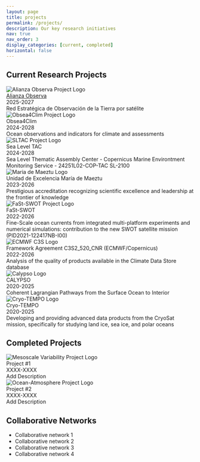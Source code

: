 ```yaml
---
layout: page
title: projects
permalink: /projects/
description: Our key research initiatives
nav: true
nav_order: 3
display_categories: [current, completed]
horizontal: false
---
```


## Current Research Projects

<div class="project-cards">

  <div class="project-card">
    <div class="project-logo-container">
      <img class="project-logo" src="{{ '/assets/img/projects/alianza_observa_logo.avif' | relative_url }}" alt="Alianza Observa Project Logo">
    </div>
    <div class="project-title">
      <a href='https://alianzaobserva.com' target="_blank">Alianza Observa</a>
    </div>
    <div class="project-meta">2025-2027</div>
    <div class="project-desc">Red Estratégica de Observación de la Tierra por satélite</div>
  </div>

  <div class="project-card">
    <div class="project-logo-container">
      <img class="project-logo" src="{{ '/assets/img/projects/obsea4clim_logo.png' | relative_url }}" alt="Obsea4Clim Project Logo">
    </div>
    <div class="project-title">Obsea4Clim</div>
    <div class="project-meta">2024-2028</div>
    <div class="project-desc">Ocean observations and indicators for climate and assessments</div>
  </div>

  <div class="project-card">
    <div class="project-logo-container">
      <img class="project-logo" src="{{ '/assets/img/projects/sltac_logo.png' | relative_url }}" alt="SLTAC Project Logo">
    </div>
    <div class="project-title">Sea Level TAC</div>
    <div class="project-meta">2024-2028</div>
    <div class="project-desc">Sea Level Thematic Assembly Center - Copernicus Marine Environtment Monitoring Service - 24251L02-COP-TAC SL-2100</div>
  </div>

  <div class="project-card">
    <div class="project-logo-container">
      <img class="project-logo" src="{{ '/assets/img/projects/mariademaeztu_logo.png' | relative_url }}" alt="Maria de Maeztu Logo">
    </div>
    <div class="project-title">Unidad de Excelencia María de Maeztu</div>
    <div class="project-meta">2023-2026</div>
    <div class="project-desc">Prestigious accreditation recognizing scientific excellence and leadership at the frontier of knowledge</div>
  </div>

  <div class="project-card">
    <div class="project-logo-container">
      <img class="project-logo" src="{{ '/assets/img/projects/fast_swot_logo.jpg' | relative_url }}" alt="FaSt-SWOT Project Logo">
    </div>
    <div class="project-title">FaSt-SWOT</div>
    <div class="project-meta">2022-2026</div>
    <div class="project-desc">Fine-Scale ocean currents from integrated multi-platform experiments and numerical simulations: contribution to the new SWOT satellite mission (PID2021-122417NB-I00)</div>
  </div>

   <div class="project-card">
    <div class="project-logo-container">
      <img class="project-logo" src="{{ '/assets/img/projects/ECMWF_logo.png' | relative_url }}" alt="ECMWF C3S Logo">
    </div>
    <div class="project-title">Framework Agreement C3S2_520_CNR (ECMWF/Copernicus)</div>
    <div class="project-meta">2022-2026</div>
    <div class="project-desc">Analysis of the quality of products available in the Climate Data Store database</div>
  </div>

   <div class="project-card">
    <div class="project-logo-container">
      <img class="project-logo" src="{{ '/assets/img/projects/Calypso-logo.png' | relative_url }}" alt="Calypso Logo">
    </div>
    <div class="project-title">CALYPSO</div>
    <div class="project-meta">2020-2025</div>
    <div class="project-desc">Coherent Lagrangian Pathways from the Surface Ocean to Interior</div>
  </div>

   <div class="project-card">
    <div class="project-logo-container">
      <img class="project-logo" src="{{ '/assets/img/projects/Cryo-TEMPO_logo.png' | relative_url }}" alt="Cryo-TEMPO Logo">
    </div>
    <div class="project-title">Cryo-TEMPO</div>
    <div class="project-meta">2020-2025</div>
    <div class="project-desc">Developing and providing advanced data products from the CryoSat mission, specifically for studying land ice, sea ice, and polar oceans</div>
  </div>
</div>

## Completed Projects

<div class="project-cards completed">
  <div class="project-card">
    <div class="project-logo-container">
      <img class="project-logo" src="{{ '/assets/img/projects/mesoscale_logo.svg' | relative_url }}" alt="Mesoscale Variability Project Logo">
    </div>
    <div class="project-title">Project #1</div>
    <div class="project-meta">XXXX-XXXX</div>
    <div class="project-desc">Add Description</div>
  </div>
  
  <div class="project-card">
    <div class="project-logo-container">
      <img class="project-logo" src="{{ '/assets/img/projects/interaction_logo.svg' | relative_url }}" alt="Ocean-Atmosphere Project Logo">
    </div>
    <div class="project-title">Project #2</div>
    <div class="project-meta">XXXX-XXXX</div>
    <div class="project-desc">Add Description</div>
  </div>
</div>

## Collaborative Networks
<!--
<ul class="collab-list">
  <li><strong>Global Ocean Observing System (GOOS)</strong></li>
  <li><strong>Mediterranean Ocean Observing System (MOOSE)</strong></li>
  <li><strong>International SWOT Science Team</strong></li>
  <li><strong>Copernicus Marine Service (CMEMS)</strong></li>
</ul>
-->
<ul class="collab-list">
  <li>Collaborative network 1</li>
  <li>Collaborative network 2</li>
  <li>Collaborative network 3</li>
  <li>Collaborative network 4</li>
</ul>
